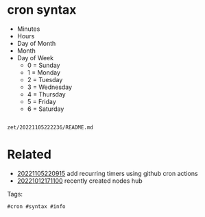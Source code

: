 # cron syntax

- Minutes
- Hours
- Day of Month
- Month
- Day of Week
  - 0 = Sunday
  - 1 = Monday
  - 2 = Tuesday
  - 3 = Wednesday
  - 4 = Thursday
  - 5 = Friday
  - 6 = Saturday

```
```

` zet/20221105222236/README.md `

# Related

- [20221105220915](/zet/20221105220915/README.md) add recurring timers using github cron actions
- [20221012171100](/zet/20221012171100/README.md) recently created nodes hub

Tags:

    #cron #syntax #info
